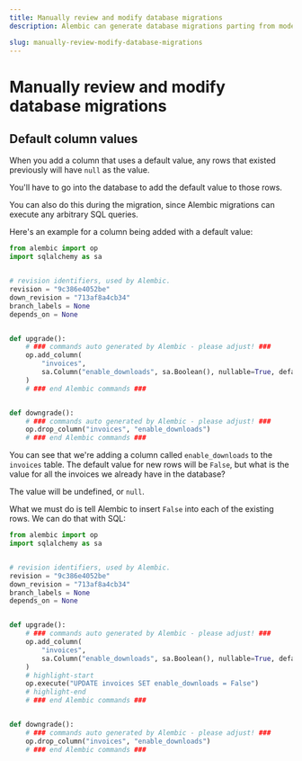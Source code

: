 ```yaml
---
title: Manually review and modify database migrations
description: Alembic can generate database migrations parting from model changes, but sometimes we need to modify them manually.

slug: manually-review-modify-database-migrations
---
```


# Manually review and modify database migrations

## Default column values

When you add a column that uses a default value, any rows that existed previously will have `null` as the value.

You'll have to go into the database to add the default value to those rows.

You can also do this during the migration, since Alembic migrations can execute any arbitrary SQL queries.

Here's an example for a column being added with a default value:

```py title="migrations/versions/sample_migration.py"
from alembic import op
import sqlalchemy as sa


# revision identifiers, used by Alembic.
revision = "9c386e4052be"
down_revision = "713af8a4cb34"
branch_labels = None
depends_on = None


def upgrade():
    # ### commands auto generated by Alembic - please adjust! ###
    op.add_column(
        "invoices",
        sa.Column("enable_downloads", sa.Boolean(), nullable=True, default=False),
    )
    # ### end Alembic commands ###


def downgrade():
    # ### commands auto generated by Alembic - please adjust! ###
    op.drop_column("invoices", "enable_downloads")
    # ### end Alembic commands ###
```

You can see that we're adding a column called `enable_downloads` to the `invoices` table. The default value for new rows will be `False`, but what is the value for all the invoices we already have in the database?

The value will be undefined, or `null`.

What we must do is tell Alembic to insert `False` into each of the existing rows. We can do that with SQL:

```py title="migrations/versions/sample_migration.py"
from alembic import op
import sqlalchemy as sa


# revision identifiers, used by Alembic.
revision = "9c386e4052be"
down_revision = "713af8a4cb34"
branch_labels = None
depends_on = None


def upgrade():
    # ### commands auto generated by Alembic - please adjust! ###
    op.add_column(
        "invoices",
        sa.Column("enable_downloads", sa.Boolean(), nullable=True, default=False),
    )
    # highlight-start
    op.execute("UPDATE invoices SET enable_downloads = False")
    # highlight-end
    # ### end Alembic commands ###


def downgrade():
    # ### commands auto generated by Alembic - please adjust! ###
    op.drop_column("invoices", "enable_downloads")
    # ### end Alembic commands ###
```
